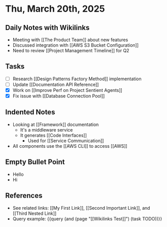 # Thu, March 20th, 2025

## Daily Notes with Wikilinks

- Meeting with [[The Product Team]] about new features
- Discussed integration with [[AWS S3 Bucket Configuration]] 
- Need to review [[Project Management Timeline]] for Q2

## Tasks
- [ ] Research [[Design Patterns Factory Method]] implementation
- [ ] Update [[Documentation API Reference]]
- [x] Work on [[Improve Perf on Project Sentient Agents]]
- [x] Fix issue with [[Database Connection Pool]]

## Indented Notes
- Looking at [[Framework]] documentation
	- It's a middleware service
	- It generates [[Code Interfaces]]
		- Used for [[Service Communication]]
- All components use the [[AWS CLI]] to access [[AWS]]

## Empty Bullet Point
- Hello
- Hi

## References
- See related links: [[My First Link]], [[Second Important Link]], and [[Third Nested Link]]
- Query example: {{query (and (page "[[Wikilinks Test]]") (task TODO))}} 